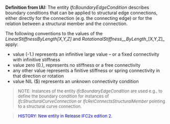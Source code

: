 **Definition
from IAI:** The entity _IfcBoundaryEdgeCondition_ describes boundary conditions that can be applied to structural edge connections, either directly for the connection (e.g. the connecting edge) or for the relation between a structural member and the connection.

The following conventions to the values of the _LinearStiffnessByLength[X,Y,Z]_ and _RotationalStiffness__ByLength__[X,Y,Z]_ apply:

* value (-1.) represents an infinitive large value &ndash; or a fixed connectivity with infinitive stiffness
* value zero (0.), represents no stiffness or a free connectivity
* any other value represents a finitive stiffness or spring connectivity in that direction or rotation
* value NIL ($) represents an unknown connectivity condition

> <font size="-1">NOTE: Instances of the entity <i>IfcBoundaryEdgeCondition</i>
are used e.g., to define the boundary condition for instances of <i>IfcStructuralCurveConnection</i>
or <i>IfcRelConnectsStructuralMember</i>
pointing to a structural curve connection.</font>

> <font color="#0000ff" size="-1"> HISTORY: New entity
in Release IFC2x edition 2. </font>
>